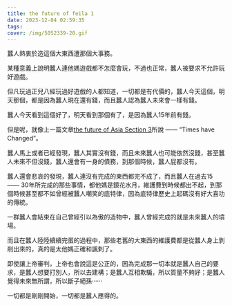 ```yaml
---
title: the future of feila 1
date: 2023-12-04 02:59:35
tags:
cover: /img/5052339-20.gif
---
```


蠶人熱衷於造這個大東西遭那個大事務。

某種意義上說明蠶人連他媽遊戲都不怎麼會玩，不過也正常，蠶人被要求不允許玩好遊戲。

但凡玩過正兒八經玩過好遊戲的人都知道，一切都是有代價的，蠶人今天這個，明天那個，都是因為蠶人現在還有錢，而且蠶人認為蠶人未來會一樣有錢。

蠶人今天看到這個好了，明天看到那個有了，是因為蠶人15年前有錢。

但是呢，就像上一篇文章[the future of Asia Section 3](https://voidtem.github.io/2023/12/04/the-future-of-Asia-Section-3/)所說 —— “Times have Changed”。

蠶人馬上或者已經發現，蠶人其實沒有錢，而且未來蠶人也可能依然沒錢，甚至蠶人未來不但沒錢，蠶人還會有一身的債務，到那個時候，蠶人屁都沒有。

蠶人還會悲哀的發現，蠶人連沒有完成的東西都完不成了，而且蠶人在過去15 —— 30年所完成的那些事情，都他媽是鏡花水月，維護費到時候都出不起，到那個時候甚至都不如曾經被蠶人嘲笑的底特律，因為底特律歷史上起碼沒有好大喜功的傳統。

一群蠶人會結束在自己曾經引以為傲的造物中，蠶人曾經完成的就是未來蠶人的墳場。

而且在蠶人陸陸續續完蛋的過程中，那些老舊的大東西的維護費都是從蠶人身上剝削出來的，真的是太他媽正確和諷刺了。

即使讓上帝審判，上帝也會說這是公正的，因為完成那一切本就是蠶人自己的要求，是蠶人想要打別人，所以去建構；是蠶人互相欺騙，所以質量不夠好；是蠶人覺得未來無所謂，所以斷子絕孫······

一切都是剛剛開始，一切都是蠶人應得的。

